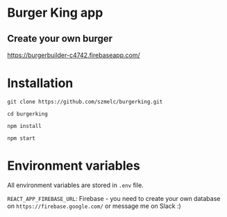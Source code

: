 # Burger King app
## Create your own burger

https://burgerbuilder-c4742.firebaseapp.com/


# Installation
`git clone https://github.com/szmelc/burgerking.git`

`cd burgerking`

`npm install`

`npm start`

# Environment variables
All environment variables are stored in `.env` file. 


`REACT_APP_FIREBASE_URL`: Firebase - you need to create your own database on `https://firebase.google.com/` or message me on Slack :)
